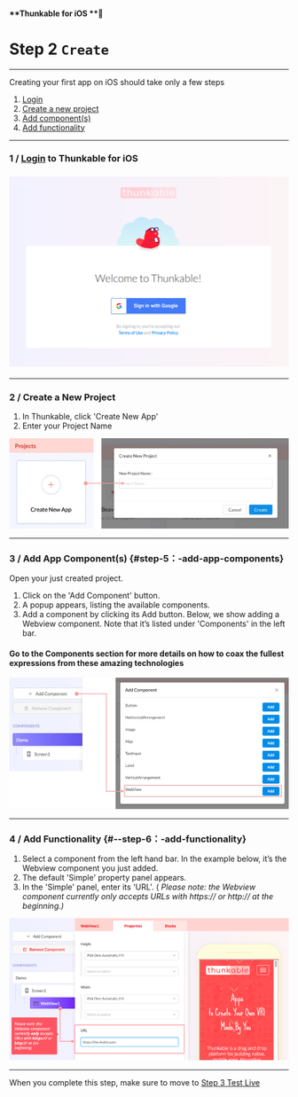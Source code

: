 #### **Thunkable for iOS **

# Step 2 `Create`

---

Creating your first app on iOS should take only a few steps

1. [Login](#1--login-to-thunkable-for-ios)
2. [Create a new project](#2--create-a-new-project)
3. [Add component\(s\)](#step-5：-add-app-components)
4. [Add functionality](#--step-6：-add-functionality)

---

### 1 / [Login](https://ios.thunkable.com) to Thunkable for iOS

### [![](/assets/login-ios.png)](https://ios.thunkable.com)

---

### 2 / Create a New Project

1. In Thunkable, click 'Create New App'
2. Enter your Project Name

![](/assets/new-project-ios.png)

---

### 3 / **Add App Component\(s\)** {#step-5：-add-app-components}

Open your just created project.

1. Click on the 'Add Component' button.
2. A popup appears, listing the available components.
3. Add a component by clicking its Add button. Below, we show adding a Webview component. Note that it’s listed under 'Components' in the left bar.

#### Go to the Components section for more details on how to coax the fullest expressions from these amazing technologies

![](/assets/add-components-ios.png)

---

### 4 / **Add Functionality** {#--step-6：-add-functionality}

1. Select a component from the left hand bar. In the example below, it’s the Webview component you just added.
2. The default 'Simple' property panel appears.
3. In the 'Simple' panel, enter its 'URL'. \(
   _Please note: the Webview component currently only accepts URLs with https:// or http:// at the beginning.\)_

![](/assets/add-functionality-ios.png)

---

When you complete this step, make sure to move to [Step 3 Test Live](/chapter1/testing-your-app.md)

